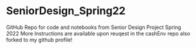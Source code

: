 # SeniorDesign_Spring22
GitHub Repo for code and notebooks from Senior Design Project Spring 2022
More Instructions are available upon reuqest in the cashEnv repo also forked to my github profile! 

